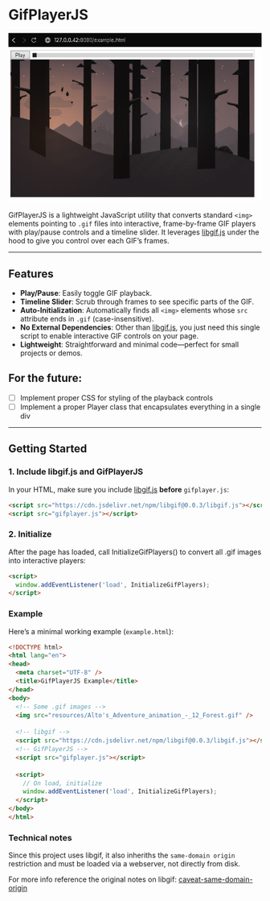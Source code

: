 # GifPlayerJS

![GifPlayerJS Preview](preview.gif)

GifPlayerJS is a lightweight JavaScript utility that converts standard `<img>` elements pointing to `.gif` files into interactive, frame-by-frame GIF players with play/pause controls and a timeline slider. It leverages [libgif.js](https://github.com/kelyvin/libgif-js) under the hood to give you control over each GIF’s frames.

---

## Features

- **Play/Pause**: Easily toggle GIF playback.  
- **Timeline Slider**: Scrub through frames to see specific parts of the GIF.  
- **Auto-Initialization**: Automatically finds all `<img>` elements whose `src` attribute ends in `.gif` (case-insensitive).  
- **No External Dependencies**: Other than [libgif.js](https://github.com/kelyvin/libgif-js), you just need this single script to enable interactive GIF controls on your page.  
- **Lightweight**: Straightforward and minimal code—perfect for small projects or demos.

## For the future:

- [ ] Implement proper CSS for styling of the playback controls
- [ ] Implement a proper Player class that encapsulates everything in a single div

---

## Getting Started

### 1. Include libgif.js and GifPlayerJS
In your HTML, make sure you include [libgif.js](https://www.jsdelivr.com/package/npm/libgif) **before** `gifplayer.js`:

```html
<script src="https://cdn.jsdelivr.net/npm/libgif@0.0.3/libgif.js"></script>
<script src="gifplayer.js"></script>
```

### 2. Initialize
After the page has loaded, call InitializeGifPlayers() to convert all .gif images into interactive players:


```html
<script>
  window.addEventListener('load', InitializeGifPlayers);
</script>
```

### Example
Here’s a minimal working example (`example.html`):

```html
<!DOCTYPE html>
<html lang="en">
<head>
  <meta charset="UTF-8" />
  <title>GifPlayerJS Example</title>
</head>
<body>
  <!-- Some .gif images -->
  <img src="resources/Alto's_Adventure_animation_-_12_Forest.gif" />

  <!-- libgif -->
  <script src="https://cdn.jsdelivr.net/npm/libgif@0.0.3/libgif.js"></script>
  <!-- GifPlayerJS -->
  <script src="gifplayer.js"></script>

  <script>
    // On load, initialize
    window.addEventListener('load', InitializeGifPlayers);
  </script>
</body>
</html>
```

### Technical notes

Since this project uses libgif, it also inheriths the `same-domain origin` restriction and must be loaded via a webserver, not directly from disk.

For more info reference the original notes on libgif: [caveat-same-domain-origin](https://github.com/kelyvin/libgif-js/?tab=readme-ov-file#caveat-same-domain-origin)